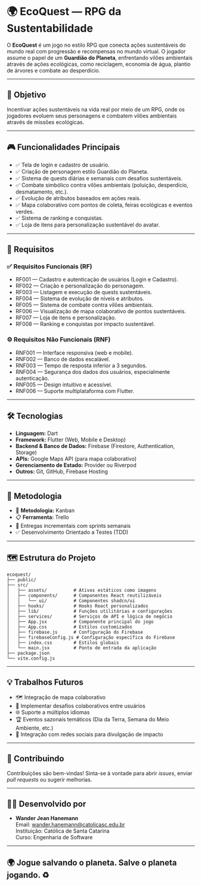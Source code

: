 # 🌍 EcoQuest — RPG da Sustentabilidade

O **EcoQuest** é um jogo no estilo RPG que conecta ações sustentáveis do mundo real com progressão e recompensas no mundo virtual. O jogador assume o papel de um **Guardião do Planeta**, enfrentando vilões ambientais através de ações ecológicas, como reciclagem, economia de água, plantio de árvores e combate ao desperdício.

---

## 🚀 Objetivo

Incentivar ações sustentáveis na vida real por meio de um RPG, onde os jogadores evoluem seus personagens e combatem vilões ambientais através de missões ecológicas.

---

## 🎮 Funcionalidades Principais

- ✅ Tela de login e cadastro de usuário.
- ✅ Criação de personagem estilo Guardião do Planeta.
- ✅ Sistema de quests diárias e semanais com desafios sustentáveis.
- ✅ Combate simbólico contra vilões ambientais (poluição, desperdício, desmatamento, etc.).
- ✅ Evolução de atributos baseados em ações reais.
- ✅ Mapa colaborativo com pontos de coleta, feiras ecológicas e eventos verdes.
- ✅ Sistema de ranking e conquistas.
- ✅ Loja de itens para personalização sustentável do avatar.

---

## 📜 Requisitos

### ✅ Requisitos Funcionais (RF)

- RF001 — Cadastro e autenticação de usuários (Login e Cadastro).
- RF002 — Criação e personalização do personagem.
- RF003 — Listagem e execução de quests sustentáveis.
- RF004 — Sistema de evolução de níveis e atributos.
- RF005 — Sistema de combate contra vilões ambientais.
- RF006 — Visualização de mapa colaborativo de pontos sustentáveis.
- RF007 — Loja de itens e personalização.
- RF008 — Ranking e conquistas por impacto sustentável.

### ⚙️ Requisitos Não Funcionais (RNF)

- RNF001 — Interface responsiva (web e mobile).
- RNF002 — Banco de dados escalável.
- RNF003 — Tempo de resposta inferior a 3 segundos.
- RNF004 — Segurança dos dados dos usuários, especialmente autenticação.
- RNF005 — Design intuitivo e acessível.
- RNF006 — Suporte multiplataforma com Flutter.

---

## 🛠️ Tecnologias

- **Linguagem:** Dart
- **Framework:** Flutter (Web, Mobile e Desktop)
- **Backend & Banco de Dados:** Firebase (Firestore, Authentication, Storage)
- **APIs:** Google Maps API (para mapa colaborativo)
- **Gerenciamento de Estado:** Provider ou Riverpod
- **Outros:** Git, GitHub, Firebase Hosting

---

## 🧠 Metodologia

- 🎯 **Metodologia:** Kanban
- 📋 **Ferramenta:** Trello
- 🔁 Entregas incrementais com sprints semanais
- ✅ Desenvolvimento Orientado a Testes (TDD)

---

## 🗺️ Estrutura do Projeto

```plaintext
ecoquest/
├── public/
├── src/
│   ├── assets/          # Ativos estáticos como imagens
│   ├── components/      # Componentes React reutilizáveis
│   │   └── ui/          # Componentes shadcn/ui
│   ├── hooks/           # Hooks React personalizados
│   ├── lib/             # Funções utilitárias e configurações
│   ├── services/        # Serviços de API e lógica de negócio
│   ├── App.jsx          # Componente principal do jogo
│   ├── App.css          # Estilos customizados
│   ├── firebase.js      # Configuração do Firebase
│   ├── firebaseConfig.js # Configuração específica do Firebase
│   ├── index.css        # Estilos globais
│   └── main.jsx         # Ponto de entrada da aplicação
├── package.json
└── vite.config.js
```
---

## 💡 Trabalhos Futuros

- 🗺️ Integração de mapa colaborativo
- 🎯 Implementar desafios colaborativos entre usuários
- 🌐 Suporte a múltiplos idiomas
- 🏆 Eventos sazonais temáticos (Dia da Terra, Semana do Meio Ambiente, etc.)
- 📱 Integração com redes sociais para divulgação de impacto

---

## 🤝 Contribuindo

Contribuições são bem-vindas! Sinta-se à vontade para abrir *issues*, enviar *pull requests* ou sugerir melhorias.

---

## 🧑‍💻 Desenvolvido por

- **Wander Jean Hanemann**  
Email: [wander.hanemann@catolicasc.edu.br](mailto:wander.hanemann@catolicasc.edu.br)  
Instituição: Católica de Santa Catarina  
Curso: Engenharia de Software  

---

## 🌍 Jogue salvando o planeta. Salve o planeta jogando. ♻️
